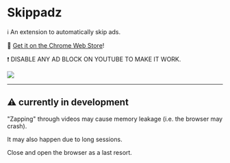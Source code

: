 # Skippadz
ℹ️ An extension to automatically skip ads.

🛒 [Get it on the Chrome Web Store](https://chrome.google.com/webstore/detail/skippadz/pkmpajhkphoigmebbjokepimpmfepjoa?hl=it)!

❗ DISABLE ANY AD BLOCK ON YOUTUBE TO MAKE IT WORK.


![](https://github.com/FrancescoDiCursi/Skippadz/blob/main/skippadz_preview.gif?raw=true)

____
## :warning: currently in development
"Zapping" through videos may cause memory leakage (i.e. the browser may crash).

It may also happen due to long sessions.

Close and open the browser as a last resort.

